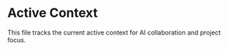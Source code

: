 # Active Context

This file tracks the current active context for AI collaboration and project focus.
